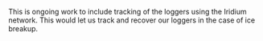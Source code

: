 This is ongoing work to include tracking of the loggers using the Iridium network. This would let us track and recover our loggers in the case of ice breakup.
